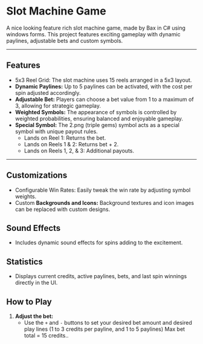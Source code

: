 # Slot Machine Game

A nice looking feature rich slot machine game, made by Bax in C# using windows forms.
This project features exciting gameplay with dynamic paylines, adjustable bets and custom symbols.

---

## Features

- 5x3 Reel Grid: The slot machine uses 15 reels arranged in a 5x3 layout.
- **Dynamic Paylines:** Up to 5 paylines can be activated, with the cost per spin adjusted accordingly.
- **Adjustable Bet:** Players can choose a bet value from 1 to a maximum of 3, allowing for strategic gameplay.
- **Weighted Symbols:** The appearance of symbols is controlled by weighted probabilities, ensuring balanced and enjoyable gameplay.
- **Special Symbol:** The 2.png (triple gems) symbol acts as a special symbol with unique payout rules.
	- Lands on Reel 1: Returns the bet.
	- Lands on Reels 1 & 2: Returns bet + 2.
	- Lands on Reels 1, 2, & 3: Additional payouts.

---

## Customizations

- Configurable Win Rates: Easily tweak the win rate by adjusting symbol weights.
- Custom **Backgrounds and Icons:** Background textures and icon images can be replaced with custom designs.

## Sound Effects

- Includes dynamic sound effects for spins adding to the excitement.

## Statistics

- Displays current credits, active paylines, bets, and last spin winnings directly in the UI.


## How to Play

1. **Adjust the bet:**
	-  Use the `+` and `-` buttons to set your desired bet amount and desired play lines  (1 to 3 credits per payline, and 1 to 5 paylines) Max bet total = 15 credits..
